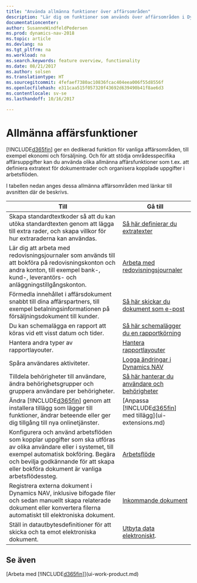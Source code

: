 ```yaml
---
title: "Använda allmänna funktioner över affärsområden"
description: "Lär dig om funktioner som används över affärsområden i Dynamics NAV."
documentationcenter: 
author: SusanneWindfeldPedersen
ms.prod: dynamics-nav-2018
ms.topic: article
ms.devlang: na
ms.tgt_pltfrm: na
ms.workload: na
ms.search.keywords: feature overview, functionality
ms.date: 08/21/2017
ms.author: solsen
ms.translationtype: HT
ms.sourcegitcommit: 4fefaef7380ac10836fcac404eea006f55d8556f
ms.openlocfilehash: e311caa515f057320f43692d639490b41f8ae6d3
ms.contentlocale: sv-se
ms.lasthandoff: 10/16/2017

---
```

# <a name="general-business-functionality"></a>Allmänna affärsfunktioner
[!INCLUDE[d365fin](includes/d365fin_md.md)] ger en dedikerad funktion för vanliga affärsområden, till exempel ekonomi och försäljning. Och för att stödja områdesspecifika affärsuppgifter kan du använda olika allmänna affärsfunktioner som t.ex. att definiera extratext för dokumentrader och organisera kopplade uppgifter i arbetsflöden.

I tabellen nedan anges dessa allmänna affärsområden med länkar till avsnitten där de beskrivs.

| Till | Gå till |
| --- | --- |
| Skapa standardtextkoder så att du kan utöka standardtexten genom att lägga till extra rader, och skapa villkor för hur extraraderna kan användas. |[Så här definierar du extratexter](ui-how-define-ext-text.md) |
| Lär dig att arbeta med redovisningsjournaler som används till att bokföra på redovisningskonton och andra konton, till exempel bank-, kund-, leverantörs- och anläggningstillgångskonton. |[Arbeta med redovisningsjournaler](ui-work-general-journals.md) |
| Förmedla innehållet i affärsdokument snabbt till dina affärspartners, till exempel betalningsinformationen på försäljningsdokument till kunder. |[Så här skickar du dokument som e-post](ui-how-send-documents-email.md) |
| Du kan schemalägga en rapport att köras vid ett visst datum och tider. |[Så här schemalägger du en rapportkörning](ui-work-report.md#ScheduleReport) |
| Hantera andra typer av rapportlayouter. |[Hantera rapportlayouter](ui-manage-report-layouts.md) |
| Spåra användares aktiviteter.|[Logga ändringar i Dynamics NAV](across-log-changes.md)|
|Tilldela behörigheter till användare, ändra behörighetsgrupper och gruppera användare per behörigheter.|[Så här hanterar du användare och behörigheter](ui-how-users-permissions.md)|
| Ändra [!INCLUDE[d365fin](includes/d365fin_md.md)] genom att installera tillägg som lägger till funktioner, ändrar beteende eller ger dig tillgång till nya onlinetjänster. |[Anpassa [!INCLUDE[d365fin](includes/d365fin_md.md)] med tillägg](ui-extensions.md) |
|Konfigurera och använd arbetsflöden som kopplar uppgifter som ska utföras av olika användare eller i systemet, till exempel automatisk bokföring. Begära och bevilja godkännande för att skapa eller bokföra dokument är vanliga arbetsflödessteg.|[Arbetsflöde](across-workflow.md)|
|Registrera externa dokument i Dynamics NAV, inklusive bifogade filer och sedan manuellt skapa relaterade dokument eller konvertera filerna automatiskt till elektroniska dokument.|[Inkommande dokument](across-income-documents.md)|
| Ställ in datautbytesdefinitioner för att skicka och ta emot elektroniska dokument. |[Utbyta data elektroniskt](across-data-exchange.md). |

## <a name="see-also"></a>Se även
[Arbeta med [!INCLUDE[d365fin](includes/d365fin_md.md)]](ui-work-product.md)

